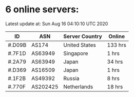 # 6 online servers:

Latest update at: Sun Aug 16 04:10:10 UTC 2020

| ID | ASN | Server Country | Online |
| -- | --- | -------------- | ------ |
| #.D09B | AS174 | United States | 133 hrs |
| #.7F1D | AS63949 | Singapore | 1 hrs |
| #.2A79 | AS63949 | Japan | 34 hrs |
| #.D369 | AS16509 | Japan | 1 hrs |
| #.1F2B | AS49392 | Russia | 8 hrs |
| #.770F | AS202425 | Netherlands | 18 hrs |


